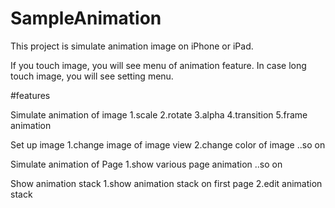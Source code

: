 SampleAnimation
===============
This project is simulate animation image on iPhone or iPad.

If you touch image, you will see menu of animation feature.
In case long touch image, you will see setting menu.

#features

Simulate animation of image
1.scale
2.rotate
3.alpha
4.transition
5.frame animation

Set up image
1.change image of image view
2.change color of image
..so on

Simulate animation of Page
1.show various page animation
..so on

Show animation stack
1.show animation stack on first page
2.edit animation stack
